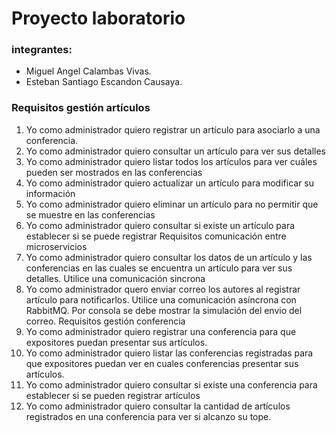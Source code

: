 # Proyecto laboratorio

  ### integrantes:
  - Miguel Angel Calambas Vivas.
  - Esteban Santiago Escandon Causaya.
  
  ### Requisitos gestión artículos
1) Yo como administrador quiero registrar un artículo para asociarlo a una conferencia.
2) Yo como administrador quiero consultar un artículo para ver sus detalles
3) Yo como administrador quiero listar todos los artículos para ver cuáles pueden ser mostrados en las
conferencias
4) Yo como administrador quiero actualizar un artículo para modificar su información
5) Yo como administrador quiero eliminar un artículo para no permitir que se muestre en las conferencias
6) Yo como administrador quiero consultar si existe un artículo para establecer si se puede registrar
Requisitos comunicación entre microservicios
1) Yo como administrador quiero consultar los datos de un artículo y las conferencias en las cuales se
encuentra un artículo para ver sus detalles. Utilice una comunicación sincrona
2) Yo como administrador quero enviar correo los autores al registrar artículo para notificarlos. Utilice
una comunicación asíncrona con RabbitMQ. Por consola se debe mostrar la simulación del envio del
correo.
Requisitos gestión conferencia
1) Yo como administrador quiero registrar una conferencia para que expositores puedan presentar sus
artículos.
2) Yo como administrador quiero listar las conferencias registradas para que expositores puedan ver en
cuales conferencias presentar sus artículos.
3) Yo como administrador quiero consultar si existe una conferencia para establecer si se pueden
registrar artículos
4) Yo como administrador quiero consultar la cantidad de artículos registrados en una conferencia para
ver si alcanzo su tope.
  
